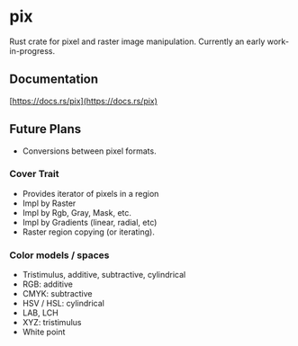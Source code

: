 # pix
Rust crate for pixel and raster image manipulation.
Currently an early work-in-progress.

## Documentation
[https://docs.rs/pix](https://docs.rs/pix)

## Future Plans
* Conversions between pixel formats.

### Cover Trait
* Provides iterator of pixels in a region
* Impl by Raster
* Impl by Rgb, Gray, Mask, etc.
* Impl by Gradients (linear, radial, etc)
* Raster region copying (or iterating).

### Color models / spaces
* Tristimulus, additive, subtractive, cylindrical
* RGB: additive
* CMYK: subtractive
* HSV / HSL: cylindrical
* LAB, LCH
* XYZ: tristimulus
* White point
